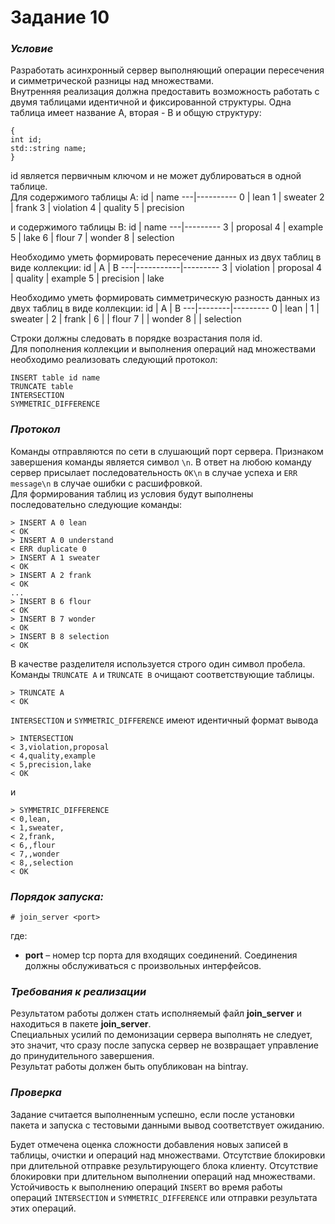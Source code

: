 # Задание 10

### <i>Условие</i>

Разработать асинхронный сервер выполняющий операции пересечения и
симметрической разницы над множествами.<br>
Внутренняя реализация должна предоставить возможность работать с
двумя таблицами идентичной и фиксированной структуры. Одна таблица
имеет название A, вторая - B и общую структуру:
```
{
int id;
std::string name;
}
```
id является первичным ключом и не может дублироваться в одной таблице.<br>
Для содержимого таблицы A:
id | name
---|----------
0  | lean
1  | sweater
2  | frank
3  | violation
4  | quality
5  | precision

и содержимого таблицы B:
id | name
---|---------
3  | proposal
4  | example
5  | lake
6  | flour
7  | wonder
8  | selection

Необходимо уметь формировать пересечение данных из двух таблиц в виде
коллекции:
id |      A    |    B
---|-----------|---------
3  | violation | proposal
4  | quality   | example
5  | precision | lake

Необходимо уметь формировать симметрическую разность данных из двух
таблиц в виде коллекции:
id | A      | B
---|--------|---------
0  | lean    |
1  | sweater |
2  | frank   |
6  |         | flour
7  |         | wonder
8  |         | selection


Строки должны следовать в порядке возрастания поля id.<br>
Для пополнения коллекции и выполнения операций над множествами
необходимо реализовать следующий протокол:
```
INSERT table id name
TRUNCATE table
INTERSECTION
SYMMETRIC_DIFFERENCE
```

### <i>Протокол</i>
Команды отправляются по сети в слушающий порт сервера. Признаком
завершения команды является символ `\n`. В ответ на любою команду сервер
присылает последовательность `OK\n` в случае успеха и `ERR message\n` в
случае ошибки с расшифровкой.<br>
Для формирования таблиц из условия будут выполнены последовательно
следующие команды:
```
> INSERT A 0 lean
< OK
> INSERT A 0 understand
< ERR duplicate 0
> INSERT A 1 sweater
< OK
> INSERT A 2 frank
< OK
...
> INSERT B 6 flour
< OK
> INSERT B 7 wonder
< OK
> INSERT B 8 selection
< OK
```

В качестве разделителя используется строго один символ пробела.
Команды `TRUNCATE A` и `TRUNCATE B` очищают соответствующие таблицы.
```
> TRUNCATE A
< OK
```

`INTERSECTION` и `SYMMETRIC_DIFFERENCE` имеют идентичный формат вывода

```
> INTERSECTION
< 3,violation,proposal
< 4,quality,example
< 5,precision,lake
< OK
```

и
```
> SYMMETRIC_DIFFERENCE
< 0,lean,
< 1,sweater,
< 2,frank,
< 6,,flour
< 7,,wonder
< 8,,selection
< OK
```

### <i>Порядок запуска:</i>
```
# join_server <port>
```
где:
- <b>port</b> – номер tcp порта для входящих соединений. Соединения должны
обслуживаться с произвольных интерфейсов.


### <i>Требования к реализации</i>
Результатом работы должен стать исполняемый файл <b>join_server</b> и
находиться в пакете <b>join_server</b>. <br>
Специальных усилий по демонизации сервера выполнять не следует, это
значит, что сразу после запуска сервер не возвращает управление до
принудительного завершения.<br>
Результат работы должен быть опубликован на bintray.


### <i>Проверка</i>
Задание считается выполненным успешно, если после установки пакета и
запуска с тестовыми данными вывод соответствует ожиданию. 

Будет отмечена оценка сложности добавления новых записей в таблицы,
очистки и операций над множествами. Отсутствие блокировки при
длительной отправке результирующего блока клиенту. Отсутствие
блокировки при длительном выполнении операций над множествами.
Устойчивость к выполнению операций `INSERT` во время работы операций
`INTERSECTION` и `SYMMETRIC_DIFFERENCE` или отправки результата этих
операций.
